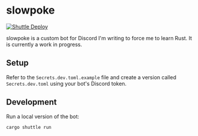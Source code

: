 # slowpoke

[![Shuttle Deploy](https://github.com/jeph/slowpoke/actions/workflows/main.yml/badge.svg?branch=main)](https://github.com/jeph/slowpoke/actions/workflows/main.yml)

slowpoke is a custom bot for Discord I'm writing to force me to learn Rust. It is currently a work in progress.

## Setup

Refer to the `Secrets.dev.toml.example` file and create a version called `Secrets.dev.toml` using your bot's Discord
token.

## Development

Run a local version of the bot:

```zsh
cargo shuttle run
```
